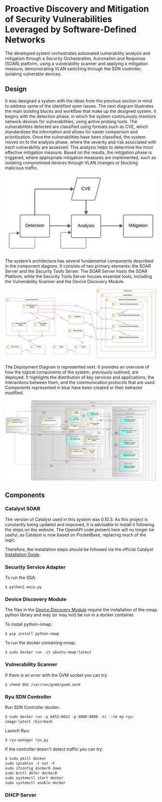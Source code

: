# Proactive Discovery and Mitigation of Security Vulnerabilities Leveraged by Software-Defined Networks

The developed system orchestrates automated vulnerability analysis and mitigation through a Security Orchestration, Automation and Response (SOAR) platform, using a vulnerability scanner and applying a mitigation measure, demonstrating VLAN switching through the SDN controller, isolating vulnerable devices.

## Design

It was designed a system with the ideas from the previous section in mind to address some of the identified open issues. The next diagram illustrates the main building blocks and workflow that make up the designed system. It begins with the detection phase, in which the system continuously monitors network devices for vulnerabilities, using active probing tools. The vulnerabilities detected are classified using formats such as CVE, which standardizes the information and allows for easier comparison and prioritization. Once the vulnerabilities have been classified, the system moves on to the analysis phase, where the severity and risk associated with each vulnerability are assessed. This analysis helps to determine the most effective mitigation measure. Based on the results, the mitigation phase is triggered, where appropriate mitigation measures are implemented, such as isolating compromised devices through VLAN changes or blocking malicious traffic.

![screenshot](Figures/simple_flow.png)

The system’s architecture has several fundamental components described in the component diagram. It consists of two primary elements: the SOAR Server and the Security Tools Server. The SOAR Server hosts the SOAR Platform, while the Security Tools Server houses essential tools, including the Vulnerability Scanner and the Device Discovery Module.

![screenshot](Figures/components.png)

The Deployment Diagram is represented next. It provides an overview of how the logical components of the system, previously outlined, are deployed. It highlights the distribution of key services and applications, the interactions between them, and the communication protocols that are used. Components represented in blue have been created or their behavior modified.

![screenshot](Figures/deployment_diagram.png)

## Components 

### Catalyst SOAR

The version of Catalyst used in this system was 0.10.3. As this project is constantly being updated and improved, it is advisable to install it following the steps on the website. The OpenAPI code present here will no longer be useful, as Catalyst is now based on PocketBase, replacing much of the logic.

Therefore, the installation steps should be followed via the official Catalyst [Installation Guide](https://catalyst.security-brewery.com/docs/catalyst/admin/install).

### Security Service Adapter

To run the SSA:
```console
$ python3 main.py
```


### Device Discovery Module

The files in the [Device Discovery Module](https://github.com/linuxer1337/sdn-vuln/tree/main/Device%20Discovery) require the installation of the nmap python library and may (or may not) be run in a docker container.

To install python-nmap:
```console
$ pip install python-nmap
```

To run the docker containing nmap:
```console
$ sudo docker run -it ubuntu-nmap:latest
```

### Vulnerability Scanner

If there is an error with the GVM socket you can try: 
```console
$ chmod 662 /var/run/gvmd/gvmd.sock
```


### Ryu SDN Controller

Run SDN Controller docker:
```console
$ sudo docker run -p 6653:6653 -p 8080:8080 -ti --rm my-ryu-image:latest /bin/bash 
```
Launch Ryu:
```console
$ ryu-manager ryu.py
```

If the controller doesn't detect traffic you can try:
```console
$ sudo pkill docker                                                                                                         
sudo iptables -t nat -F
sudo ifconfig docker0 down
sudo brctl delbr docker0
sudo systemctl start docker
sudo systemctl enable docker
```


### DHCP Server






